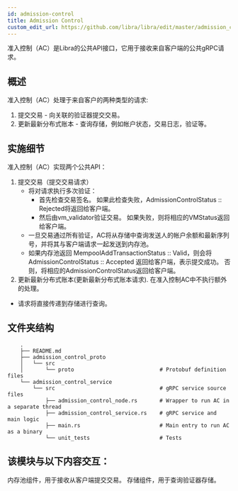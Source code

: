 ```yaml
---
id: admission-control
title: Admission Control
custom_edit_url: https://github.com/libra/libra/edit/master/admission_control/README.md
---
```


准入控制（AC）是Libra的公共API接口，它用于接收来自客户端的公共gRPC请求。

## 概述
准入控制（AC）处理于来自客户的两种类型的请求:
1. 提交交易  - 向关联的验证器提交交易。
2. 更新最新分布式账本 - 查询存储，例如帐户状态，交易日志，验证等。

## 实施细节
准入控制（AC）实现两个公共API：
1. 提交交易（提交交易请求）
    * 将对请求执行多次验证：
       * 首先检查交易签名。 如果此检查失败，AdmissionControlStatus :: Rejected将返回给客户端。
       * 然后由vm_validator验证交易。 如果失败，则将相应的VMStatus返回给客户端。
    * 一旦交易通过所有验证，AC将从存储中查询发送人的帐户余额和最新序列号，并将其与客户端请求一起发送到内存池。
    * 如果内存池返回 MempoolAddTransactionStatus :: Valid，则会将AdmissionControlStatus :: Accepted 返回给客户端，表示提交成功。 否则，将相应的AdmissionControlStatus返回给客户端。
2. 更新最新分布式账本(更新最新分布式账本请求). 在准入控制AC中不执行额外的处理。
* 请求将直接传递到存储进行查询。

## 文件夹结构
```
    .
    ├── README.md
    ├── admission_control_proto
    │   └── src
    │       └── proto                           # Protobuf definition files
    └── admission_control_service
        └── src                                 # gRPC service source files
            ├── admission_control_node.rs       # Wrapper to run AC in a separate thread
            ├── admission_control_service.rs    # gRPC service and main logic
            ├── main.rs                         # Main entry to run AC as a binary
            └── unit_tests                      # Tests
```

## 该模块与以下内容交互：
内存池组件，用于接收从客户端提交交易。
存储组件，用于查询验证器存储。
